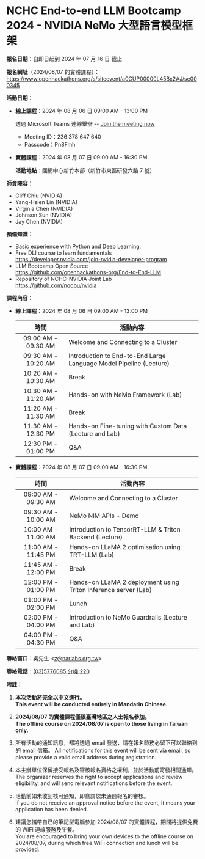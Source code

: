 # NCHC End-to-end LLM Bootcamp 2024 - NVIDIA NeMo 大型語言模型框架

**報名日期**：自即日起到 2024 年 07 月 16 日 截止

**報名網址**（2024/08/07 的實體課程）：<https://www.openhackathons.org/s/siteevent/a0CUP00000L45Bx2AJ/se000345>

**活動日期**：

 -  **線上課程**：2024 年 08 月 06 日 09:00 AM - 13:00 PM

    透過 Microsoft Teams 連線舉辦 -- [Join the meeting now](https://teams.microsoft.com/l/meetup-join/19%3ameeting_NjcwZjY5MjktM2RlNi00MzI0LWI0ZmItMTYzZjhiY2I0NTMz%40thread.v2/0?context=%7b%22Tid%22%3a%2243083d15-7273-40c1-b7db-39efd9ccc17a%22%2c%22Oid%22%3a%22ce218103-5e8c-4c2f-9459-4cd40d72e332%22%7d)
     -  Meeting ID：236 378 647 640
     -  Passcode：Pn8Fmh

 -  **實體課程**：2024 年 08 月 07 日 09:00 AM - 16:30 PM

    **活動地點**：國網中心新竹本部（新竹市東區研發六路 7 號）

**師資陣容**：

 -  Cliff Chiu (NVIDIA)
 -  Yang-Hsien Lin (NVIDIA)
 -  Virginia Chen (NVIDIA)
 -  Johnson Sun (NVIDIA)
 -  Jay Chen (NVIDIA)

**預備知識**：

 -  Basic experience with Python and Deep Learning.
 -  Free DLI course to learn fundamentals\
    <https://developer.nvidia.com/join-nvidia-developer-program>
 -  LLM Bootcamp Open Source\
    <https://github.com/openhackathons-org/End-to-End-LLM>
 -  Repository of NCHC-NVIDIA Joint Lab\
    <https://github.com/nqobu/nvidia>

**課程內容**：

 -  **線上課程**：2024 年 08 月 06 日 09:00 AM - 13:00 PM

    | 時間 | 活動內容 |
    | :--: | -------- |
    | 09:00 AM - 09:30 AM | Welcome and Connecting to a Cluster |
    | 09:30 AM - 10:20 AM | Introduction to End-to-End Large Language Model Pipeline (Lecture) |
    | 10:20 AM - 10:30 AM | Break |
    | 10:30 AM - 11:20 AM | Hands-on with NeMo Framework (Lab) |
    | 11:20 AM - 11:30 AM | Break |
    | 11:30 AM - 12:30 PM | Hands-on Fine-tuning with Custom Data (Lecture and Lab) |
    | 12:30 PM - 01:00 PM | Q&A |

 -  **實體課程**：2024 年 08 月 07 日 09:00 AM - 16:30 PM

    | 時間 | 活動內容 |
    | :--: | -------- |
    | 09:00 AM - 09:30 AM | Welcome and Connecting to a Cluster |
    | 09:30 AM - 10:00 AM | NeMo NIM APIs - Demo |
    | 10:00 AM - 11:00 AM | Introduction to TensorRT-LLM & Triton Backend (Lecture)  |
    | 11:00 AM - 11:45 PM | Hands-on LLaMA 2 optimisation using TRT-LLM (Lab) |
    | 11:45 AM - 12:00 PM | Break |
    | 12:00 PM - 01:00 PM | Hands-on LLaMA 2 deployment using Triton Inference server (Lab)  |
    | 01:00 PM - 02:00 PM | Lunch |
    | 02:00 PM - 04:00 PM | Introduction to NeMo Guardrails (Lecture and Lab) |
    | 04:00 PM - 04:30 PM | Q&A |

**聯絡窗口**：吳先生 &lt;[z@narlabs.org.tw](mailto:z@narlabs.org.tw)&gt;

**聯絡電話**：[(03)5776085 分機 220](tel:+886-3-5776085,220)

**附註**：

 1. **本次活動將完全以中文進行。**\
    **This event will be conducted entirely in Mandarin Chinese.**
 
 2. **2024/08/07 的實體課程僅限臺灣地區之人士報名參加。**\
    **The offline course on 2024/08/07 is open to those living in Taiwan only.**
 
 3. 所有活動的通知訊息，都將透過 email 發送，請在報名時務必留下可以聯絡到的 email 信箱。
    All notifications for this event will be sent via email, so please provide a valid email address during registration.

 4. 本主辦單位保留接受報名及審核報名資格之權利，並於活動前寄發相關通知。\
    The organizer reserves the right to accept applications and review eligibility, and will send relevant notifications before the event.
 
 5. 活動前如未收到核可通知，即意謂您未通過報名的審核。\
    If you do not receive an approval notice before the event, it means your application has been denied.

 6. 建議您攜帶自已的筆記型電腦參加 2024/08/07 的實體課程，期間將提供免費的 WiFi 連線服務及午餐。\
    You are encouraged to bring your own devices to the offline course on 2024/08/07, during which free WiFi connection and lunch will be provided.
